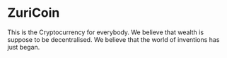 # ZuriCoin
This is the Cryptocurrency for everybody. We believe that wealth is suppose to be decentralised. We believe that the world of inventions has just began.
